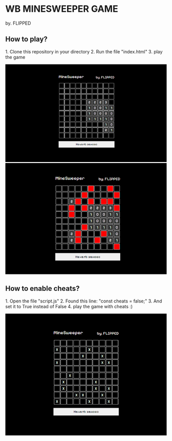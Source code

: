 <h1>WB MINESWEEPER GAME</h1>
<p>by. FLIPPED</p>

<h2>How to play?</h2>
1. Clone this repository in your directory
2. Run the file "index.html"
3. play the game

![img.png](img.png)
![img_1.png](img_1.png)

<h2>How to enable cheats?</h2>
1. Open the file "script.js"
2. Found this line: "const cheats = false;"
3. And set it to True instead of False
4. play the game with cheats :)

![img_2.png](img_2.png)
